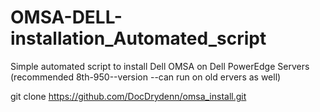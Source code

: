 # OMSA-DELL-installation_Automated_script
Simple automated script to install Dell OMSA on Dell PowerEdge Servers (recommended 8th-950--version  --can run on old ervers as well)


git clone https://github.com/DocDrydenn/omsa_install.git

